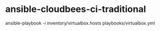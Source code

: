 # ansible-cloudbees-ci-traditional

ansible-playbook -i inventory/virtualbox.hosts playbooks/virtualbox.yml